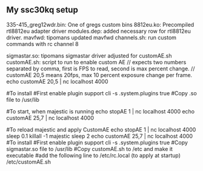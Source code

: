 ## My ssc30kq setup

335-415_greg12wdr.bin: One of gregs custom bins
8812eu.ko: Precompiled rtl8812eu adapter driver
modules.dep: added necessary row for rtl8812eu driver.
mavfwd: tipomans updated mavfwd
channels.sh: run custom commands with rc channel 8

sigmastar.so: tipomans sigmastar driver adjusted for customAE.sh
customAE.sh: script to run to enable custom AE
// expects two numbers separated by comma, first is FPS to read, second is max percent change.
// customAE 20,5 means 20fps, max 10 percent exposure change per frame.
echo customAE 20,5 | nc localhost 4000

#To install 
#First enable plugin support 
cli -s .system.plugins true
#Copy .so file to /usr/lib

#To start, when majestic is running
echo stopAE 1 | nc localhost 4000
echo customAE 25,7 | nc localhost 4000

#To reload majestic and apply CustomAE
echo stopAE 1 | nc localhost 4000
sleep 0.1
killall -1 majestic
sleep 2
echo customAE 25,7 | nc localhost 4000
#To install 
#First enable plugin support 
cli -s .system.plugins true
#Copy sigmastar.so file to /usr/lib
#Copy customAE.sh to /etc and make it executable
#add the following line to /etc/rc.local (to apply at startup)
/etc/customAE.sh

